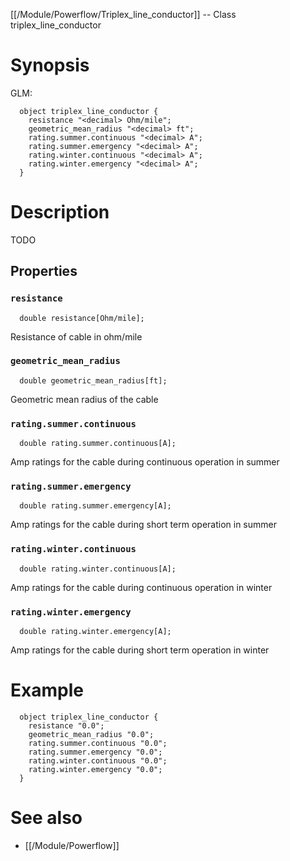 [[/Module/Powerflow/Triplex_line_conductor]] -- Class triplex_line_conductor

# Synopsis
GLM:
~~~
  object triplex_line_conductor {
    resistance "<decimal> Ohm/mile";
    geometric_mean_radius "<decimal> ft";
    rating.summer.continuous "<decimal> A";
    rating.summer.emergency "<decimal> A";
    rating.winter.continuous "<decimal> A";
    rating.winter.emergency "<decimal> A";
  }
~~~

# Description

TODO

## Properties

### `resistance`
~~~
  double resistance[Ohm/mile];
~~~

Resistance of cable in ohm/mile

### `geometric_mean_radius`
~~~
  double geometric_mean_radius[ft];
~~~

Geometric mean radius of the cable

### `rating.summer.continuous`
~~~
  double rating.summer.continuous[A];
~~~

Amp ratings for the cable during continuous operation in summer

### `rating.summer.emergency`
~~~
  double rating.summer.emergency[A];
~~~

Amp ratings for the cable during short term operation in summer

### `rating.winter.continuous`
~~~
  double rating.winter.continuous[A];
~~~

Amp ratings for the cable during continuous operation in winter

### `rating.winter.emergency`
~~~
  double rating.winter.emergency[A];
~~~

Amp ratings for the cable during short term operation in winter

# Example

~~~
  object triplex_line_conductor {
    resistance "0.0";
    geometric_mean_radius "0.0";
    rating.summer.continuous "0.0";
    rating.summer.emergency "0.0";
    rating.winter.continuous "0.0";
    rating.winter.emergency "0.0";
  }
~~~

# See also
* [[/Module/Powerflow]]

